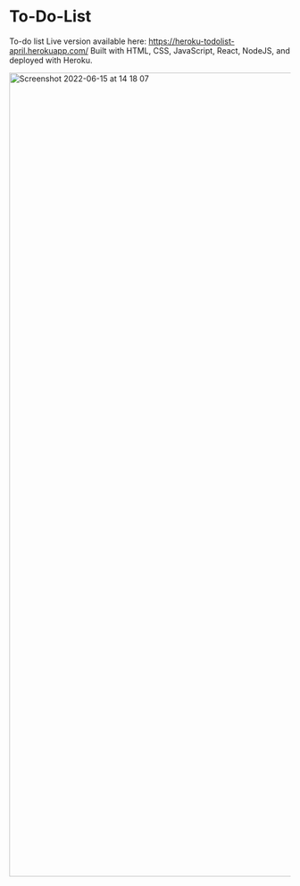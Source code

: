 # To-Do-List
To-do list
Live version available here: https://heroku-todolist-april.herokuapp.com/
Built with HTML, CSS, JavaScript, React, NodeJS, and deployed with Heroku.

<img width="1440" alt="Screenshot 2022-06-15 at 14 18 07" src="https://user-images.githubusercontent.com/54401056/173815068-daa92484-448d-4c73-903c-df51dc9be003.png">
